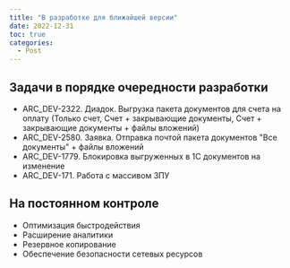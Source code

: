 ```yaml
---
title: "В разработке для ближайшей версии"
date: 2022-12-31
toc: true
categories:
  - Post  
---
```

## Задачи в порядке очередности разработки
-   ARC_DEV-2322. Диадок. Выгрузка пакета документов для счета на оплату (Только счет, Счет + закрывающие документы, Счет + закрывающие документы + файлы вложений)
-   ARC_DEV-2580. Заявка. Отправка почтой пакета документов "Все документы" + файлы вложений
-   ARC_DEV-1779. Блокировка выгруженных в 1С документов на изменение
-   ARC_DEV-171. Работа с массивом ЗПУ

## На постоянном контроле
-   Оптимизация быстродействия
-   Расширение аналитики
-   Резервное копирование
-   Обеспечение безопасности сетевых ресурсов
